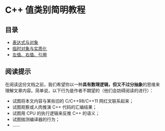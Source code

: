 # C++ 值类别简明教程

## 目录

- [表达式与对象](./expression.md)
- [临时对象与实质化](./materialization.md)
- [左值、右值、引用](./references.md)

## 阅读提示

在阅读这份文档之前，我们希望你以一种**具有数理逻辑，但又不过分抽象**的思维来理解文章内容。简单说，以下行为是作者不期望的（他们会妨碍阅读的进行）：
- 试图将本文内容与某些旧的 C/C++98/C++11 网红文联系起来；
- 试图观察或人肉推演 C++ 代码的汇编结果；
- 试图用 CPU 的执行逻辑来反推 C++ 的语义；
- 试图揣测编译器的行为；
- ……

